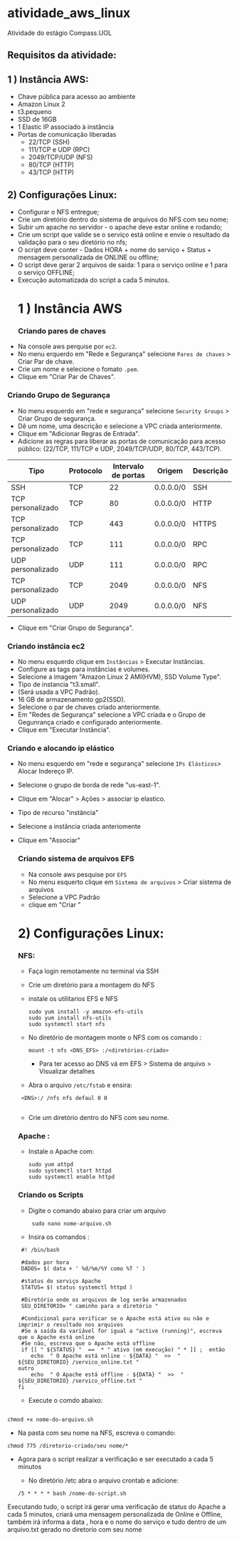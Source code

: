 # atividade_aws_linux
Atividade do estágio Compass.UOL
## Requisitos da atividade: 
## 1 ) Instância AWS:
   - Chave pública para acesso ao ambiente
   - Amazon Linux 2
   - t3.pequeno
   - SSD de 16GB
   - 1 Elastic IP associado à instância
   - Portas de comunicação liberadas
     - 22/TCP (SSH)
     - 111/TCP e UDP (RPC)
     - 2049/TCP/UDP (NFS)
     - 80/TCP (HTTP)
     - 43/TCP (HTTP)
## 2) Configurações Linux:
- Configurar o NFS entregue;
- Crie um diretório dentro do sistema de arquivos do NFS com seu nome;
- Subir um apache no servidor - o apache deve estar online e rodando;
- Crie um script que valide se o serviço está online e envie o resultado da validação para o seu diretório no nfs;
- O script deve conter - Dados HORA + nome do serviço + Status + mensagem personalizada de ONLINE ou offline;
- O script deve gerar 2 arquivos de saida: 1 para o serviço online e 1 para o serviço OFFLINE;
- Execução automatizada do script a cada 5 minutos.
  # 1 ) Instância AWS
  ### Criando pares de chaves
 - Na console aws perquise por `ec2`.
 - No menu erquerdo em "Rede e Segurança" selecione `Pares de chaves` > Criar Par de chave.
 - Crie um nome e selecione o fomato `.pem`.
 - Clique em "Criar Par de Chaves".
  ### Criando Grupo de Segurança 
  - No menu esquerdo em "rede e segurança" selecione `Security Groups` > Criar Grupo de segurança.
  - Dê um nome, uma descrição e selecione a VPC criada anteriormente.
  - Clique em "Adicionar Regras de Entrada".
  - Adicione as regras para liberar as portas de comunicação para acesso público: (22/TCP, 111/TCP e
UDP, 2049/TCP/UDP, 80/TCP, 443/TCP).

| Tipo              | Protocolo | Intervalo de portas | Origem     | Descrição |
|-------------------|-----------|----------------------|------------|-----------|
| SSH               | TCP       | 22                   | 0.0.0.0/0  | SSH       |
| TCP personalizado | TCP       | 80                   | 0.0.0.0/0  | HTTP      |
| TCP personalizado | TCP       | 443                  | 0.0.0.0/0  | HTTPS     |
| TCP personalizado | TCP       | 111                  | 0.0.0.0/0  | RPC       |
| UDP personalizado | UDP       | 111                  | 0.0.0.0/0  | RPC       |
| TCP personalizado | TCP       | 2049                 | 0.0.0.0/0  | NFS       |
| UDP personalizado | UDP       | 2049                 | 0.0.0.0/0  | NFS       |
  - Clique em "Criar Grupo de Segurança".
### Criando instância ec2
- No menu esquerdo clique em `Instâncias` > Executar Instâncias.
- Configure as tags para instâncias e volumes.
- Selecione a imagem "Amazon Linux 2 AMI(HVM), SSD Volume Type".
- Tipo de instancia "t3.small".
- (Será usada a VPC Padrão).
- 16 GB de armazenamento gp2(SSD).
- Selecione o par de chaves criado anteriormente.
- Em "Redes de Segurança" selecione a VPC criada e o Grupo de Gegunrança criado e configurado anteriormente.
- Clique em "Executar Instância".
### Criando e alocando ip elástico 
- No menu esquerdo em "rede e segurança" selecione `IPs Elásticos`> Alocar Indereço IP.
- Selecione o grupo de borda de rede "us-east-1".
- Clique em "Alocar" > Ações > associar ip elastico.
- Tipo de recurso "instância"
- Selecione a instância criada anteriomente
- Clique em "Associar"
  ### Criando sistema de arquivos EFS
  - Na console aws pesquise por `EFS`
  - No menu esquerto clique em `Sistema de arquivos` > Criar sistema de arquivos
  - Selecione a VPC Padrão
  - clique em "Criar "
   # 2) Configurações Linux:
  ### NFS:
  - Faça login remotamente no terminal via SSH
  - Crie um diretório para a montagem do NFS
  - instale os utilitarios EFS e NFS
    ```
    sudo yum install -y amazon-efs-utils
    sudo yum install nfs-utils
    sudo systemctl start nfs
    ```
  - No diretório de montagem monte o NFS com os comando :
   
    ```
    mount -t nfs <DNS_EFS> :/<diretórios-criado>
    ```
     - Para ter acesso ao DNS vá em EFS > Sistema de arquivo > Visualizar detalhes
   - Abra o arquivo `/etc/fstab` e ensira:
   ```
    <DNS>:/ /nfs nfs defaul 0 0
     
  ```
   - Crie um diretório dentro do NFS com seu nome.
    ### Apache :
   - Instale o Apache com:
     ```
     sudo yum attpd
     sudo systemctl start httpd
     sudo systemctl enable httpd
     ```
    ### Criando os Scripts
  - Digite o comando abaixo para criar um arquivo
    ```
     sudo nano nome-arquivo.sh
    
    ```
    
  - Insira os comandos :
 

   ```
    #! /bin/bash

    #dados por hora
    DADOS= $( data + ' %d/%m/%Y como %T ' )
 
    #status do serviço Apache
    STATUS= $( status systemctl httpd )

    #Diretório onde os arquivos de log serão armazenados
    SEU_DIRETORIO= " caminho para o diretório "

    #Condicional para verificar se o Apache está ativo ou não e imprimir o resultado nos arquivos
    #Se a saída da variável for igual a "active (running)", escreva que o Apache está online
    #Se não, escreva que o Apache está offline
    if [[ " ${STATUS} "  ==  * " ativo (em execução) " * ]] ;  então
       echo  " O Apache está online - ${DATA} "  >>  " ${SEU_DIRETORIO} /servico_online.txt "
   outro
       echo  " O Apache está offline - ${DATA} "  >>  " ${SEU_DIRETORIO} /servico_offline.txt "
   fi

  ```


  - Execute o comdo abaixo:

```

chmod +x nome-do-arquivo.sh

```


 - Na pasta com seu nome na NFS, escreva o comando:


```
chmod 775 /diretorio-criado/seu nome/*

```


- Agora para o script realizar a verificação e ser executado a cada 5 minutos
  - No diretório /etc abra o arquivo crontab e adicione:


   ```
   /5 * * * * bash /nome-do-script.sh
   ```



 Executando tudo, o script irá gerar uma verificação de status do Apache a cada 5 minutos, criará uma mensagem personalizada de Online e Offline, também irá informa a data , hora e o nome do serviço e tudo dentro de um arquivo.txt gerado no diretorio com seu nome

    

      

    
